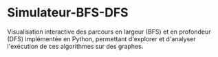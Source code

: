 # Simulateur-BFS-DFS
Visualisation interactive des parcours en largeur (BFS) et en profondeur (DFS) implémentée en Python, permettant d'explorer et d'analyser l'exécution de ces algorithmes sur des graphes.
